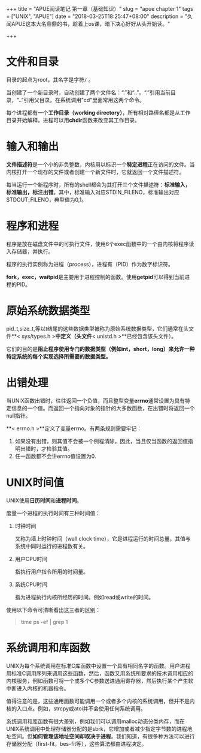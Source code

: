 +++
title = "APUE阅读笔记 第一章（基础知识）"
slug = "apue chapter 1"
tags = ["UNIX", "APUE"]
date = "2018-03-25T18:25:47+08:00"
description = "久闻APUE这本大名鼎鼎的书，趁着上os课，暗下决心好好从头开始读。"

+++



# 文件和目录

目录的起点为root，其名字是字符`/` 。

当创建了一个新目录时，自动创建了两个文件名：“.”和“..”。“.”引用当前目录，“..”引用父目录。在系统调用"cd"里面常用这两个命令。

每个进程都有一个**工作目录（working directory）**，所有相对路径名都是从工作目录开始解释。进程可以用**chdir**函数来改变其工作目录。

# 输入和输出

**文件描述符**是一个小的非负整数，内核用以标识一个**特定进程**正在访问的文件。当内核打开一个现存的文件或者创建一个新文件时，它就返回一个文件描述符。

每当运行一个新程序时，所有的shell都会为其打开三个文件描述符：**标准输入，标准输出，标注出错**。其中，标准输入对应STDIN_FILENO，标准输出对应STDOUT_FILENO，典型值为0,1。

# 程序和进程

程序是放在磁盘文件中的可执行文件，使用6个exec函数中的一个由内核将程序读入存储器，并执行。

程序的执行实例称为进程（process），进程有（PID）作为数字标识符。

**fork，exec，waitpid**是主要用于进程控制的函数。使用**getpid**可以得到当前进程的PID。

# 原始系统数据类型

pid_t,size_t,等以t结尾的这些数据类型被称为原始系统数据类型，它们通常在头文件**< sys/types.h >**中定义（头文件**< unistd.h >**已经包含该头文件）。

它们的目的是**阻止程序使用专门的数据类型（例如int，short，long）来允许一种特定系统的每个实现选择所需要的数据类型。**

# 出错处理

当UNIX函数出错时，往往返回一个负值，而且整型变量**errno**通常设置为具有特定信息的一个值。而返回一个指向对象的指针的大多数函数，在出错时将返回一个null指针。

**< errno.h >**定义了变量errno。有两条规则需要牢记：

1. 如果没有出错，则其值不会被一个例程清除，因此，当且仅当函数的返回值指明出错时，才检验其值。
2. 任一函数都不会讲errno值设置为0.

# UNIX时间值

UNIX使用**日历时间**和**进程时间**。

度量一个进程的执行时间有三种时间值：

1. 时钟时间

   又称为墙上时钟时间（wall clock time），它是进程运行的时间总量，其值与系统中同时运行的进程数有关。

2. 用户CPU时间

   指执行用户指令所用的时间量。

3. 系统CPU时间

   指为进程执行内核所经历的时间。例如read或write的时间。

使用以下命令可清晰看出这三者的区别：

> time ps -ef | grep 1

# 系统调用和库函数

UNIX为每个系统调用在标准C库函数中设置一个具有相同名字的函数。用户进程用标准C调用序列来调用这些函数，然后，函数又用系统所要求的技术调用相应的内核服务，例如函数可将一个或多个C参数送进通用寄存器，然后执行某个产生软中断进入内核的机器指令。

值得注意的是，这些通用函数可能调用一个或者多个内核的系统调用，但并不是内核的入口点。例如，strcpy或atoi并不会使用任何系统调用。

系统调用和库函数有很大差别，例如我们可以调用malloc动态分类内存，而在UNIX系统调用中处理存储器分配的是sbrk，它增加或者减少指定字节数的进程地址空间。但**如何管理该地址空间却取决于进程**。我们知道，有很多种方法可以进行存储器分配（first-fit，bes-fit等），这些算法都由进程决定。